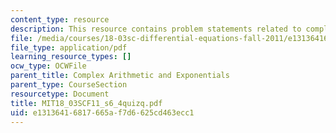 ```yaml
---
content_type: resource
description: This resource contains problem statements related to complex conjugation.
file: /media/courses/18-03sc-differential-equations-fall-2011/e13136416817665af7d6625cd463ecc1_MIT18_03SCF11_s6_4quizq.pdf
file_type: application/pdf
learning_resource_types: []
ocw_type: OCWFile
parent_title: Complex Arithmetic and Exponentials
parent_type: CourseSection
resourcetype: Document
title: MIT18_03SCF11_s6_4quizq.pdf
uid: e1313641-6817-665a-f7d6-625cd463ecc1
---
```

